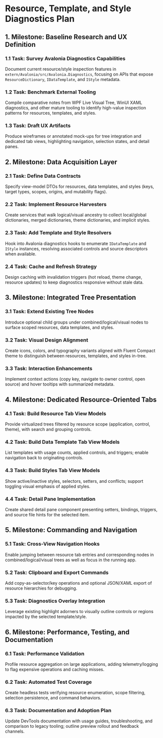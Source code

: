 # Resource, Template, and Style Diagnostics Plan

## 1. Milestone: Baseline Research and UX Definition

### 1.1 Task: Survey Avalonia Diagnostics Capabilities
Document current resource/style inspection features in `extern/Avalonia/src/Avalonia.Diagnostics`, focusing on APIs that expose `ResourceDictionary`, `IDataTemplate`, and `IStyle` metadata.

### 1.2 Task: Benchmark External Tooling
Compile comparative notes from WPF Live Visual Tree, WinUI XAML diagnostics, and other mature tooling to identify high-value inspection patterns for resources, templates, and styles.

### 1.3 Task: Draft UX Artifacts
Produce wireframes or annotated mock-ups for tree integration and dedicated tab views, highlighting navigation, selection states, and detail panes.

## 2. Milestone: Data Acquisition Layer

### 2.1 Task: Define Data Contracts
Specify view-model DTOs for resources, data templates, and styles (keys, target types, scopes, origins, and mutability flags).

### 2.2 Task: Implement Resource Harvesters
Create services that walk logical/visual ancestry to collect local/global dictionaries, merged dictionaries, theme dictionaries, and implicit styles.

### 2.3 Task: Add Template and Style Resolvers
Hook into Avalonia diagnostics hooks to enumerate `IDataTemplate` and `IStyle` instances, resolving associated controls and source descriptors when available.

### 2.4 Task: Cache and Refresh Strategy
Design caching with invalidation triggers (hot reload, theme change, resource updates) to keep diagnostics responsive without stale data.

## 3. Milestone: Integrated Tree Presentation

### 3.1 Task: Extend Existing Tree Nodes
Introduce optional child groups under combined/logical/visual nodes to surface scoped resources, data templates, and styles.

### 3.2 Task: Visual Design Alignment
Create icons, colors, and typography variants aligned with Fluent Compact theme to distinguish between resources, templates, and styles in-tree.

### 3.3 Task: Interaction Enhancements
Implement context actions (copy key, navigate to owner control, open source) and hover tooltips with summarized metadata.

## 4. Milestone: Dedicated Resource-Oriented Tabs

### 4.1 Task: Build Resource Tab View Models
Provide virtualized trees filtered by resource scope (application, control, theme), with search and grouping controls.

### 4.2 Task: Build Data Template Tab View Models
List templates with usage counts, applied controls, and triggers; enable navigation back to originating controls.

### 4.3 Task: Build Styles Tab View Models
Show active/inactive styles, selectors, setters, and conflicts; support toggling visual emphasis of applied styles.

### 4.4 Task: Detail Pane Implementation
Create shared detail pane component presenting setters, bindings, triggers, and source file hints for the selected item.

## 5. Milestone: Commanding and Navigation

### 5.1 Task: Cross-View Navigation Hooks
Enable jumping between resource tab entries and corresponding nodes in combined/logical/visual trees as well as focus in the running app.

### 5.2 Task: Clipboard and Export Commands
Add copy-as-selector/key operations and optional JSON/XAML export of resource hierarchies for debugging.

### 5.3 Task: Diagnostics Overlay Integration
Leverage existing highlight adorners to visually outline controls or regions impacted by the selected template/style.

## 6. Milestone: Performance, Testing, and Documentation

### 6.1 Task: Performance Validation
Profile resource aggregation on large applications, adding telemetry/logging to flag expensive operations and caching misses.

### 6.2 Task: Automated Test Coverage
Create headless tests verifying resource enumeration, scope filtering, selection persistence, and command behaviors.

### 6.3 Task: Documentation and Adoption Plan
Update DevTools documentation with usage guides, troubleshooting, and comparison to legacy tooling; outline preview rollout and feedback channels.
